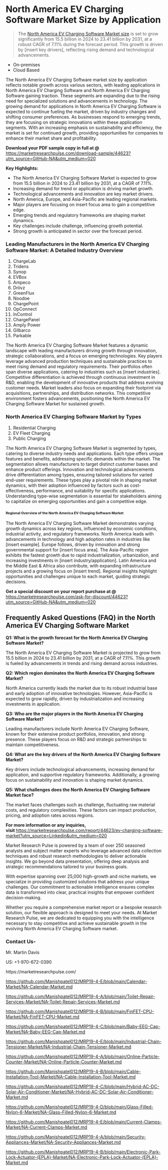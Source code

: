 <h1>North America EV Charging Software Market&nbsp;Size by Application</h1><blockquote><p>The <a href="https://marketresearchpulse.com/download-sample/44623?utm_source=GitHub-NA&amp;utm_medium=020">North America EV Charging Software Market size</a> is set to grow significantly from 15.5 billion in 2024 to 23.41 billion by 2031, at a robust CAGR of 7.11% during the forecast period. This growth is driven by [insert key drivers], reflecting rising demand and technological advancements.</p></blockquote><ul><li>On-premises <li> Cloud Based</li></ul><p>The North America EV Charging Software market size by application reflects notable growth across various sectors, with leading applications in North America EV Charging Software and North America EV Charging Software gaining traction. These segments are expanding due to the rising need for specialized solutions and advancements in technology. The growing demand for applications in North America EV Charging Software is expected to continue fueling the market, driven by industry changes and shifting consumer preferences. As businesses respond to emerging trends, they are focusing on strategic innovations within these application segments. With an increasing emphasis on sustainability and efficiency, the market is set for continued growth, providing opportunities for companies to enhance their market share and profitability.</p><p><strong>Download your PDF sample copy in full at @ </strong><a href="https://marketresearchpulse.com/download-sample/44623?utm_source=GitHub-NA&amp;utm_medium=020">https://marketresearchpulse.com/download-sample/44623?utm_source=GitHub-NA&amp;utm_medium=020</a></p><p><strong>Key Highlights: </strong></p><ul><li>The North America EV Charging Software Market is expected to grow from 15.5 billion in 2024 to 23.41 billion by 2031, at a CAGR of 7.11%.</li><li>Increasing demand for trend or application is driving market growth.</li><li>Technological advancements and innovation are key market drivers.</li><li>North America, Europe, and Asia-Pacific are leading regional markets.</li><li>Major players are focusing on insert focus area to gain a competitive edge.</li><li>Emerging trends and regulatory frameworks are shaping market dynamics.</li><li>Key challenges include challenge, influencing growth potential.</li><li>Strong growth is anticipated in sector over the forecast period.</li></ul><h3>Leading Manufacturers in the North America EV Charging Software Market: A Detailed Industry Overview</h3><ol><li>ChargeLab</li><li>Tridens</li><li>Synop</li><li>EVBox</li><li>Ampeco</li><li>Driivz</li><li>GreenFlux</li><li>Noodoe</li><li>ChargePoint</li><li>OpConnect</li><li>InControl</li><li>ChargePanel</li><li>Amply Power</li><li>Gilbarco</li><li>Parkable</li></ol><div class="flex max-w-full flex-col flex-grow"><div class="min-h-8 text-message flex w-full flex-col items-end gap-2 whitespace-normal break-words [.text-message+&amp;]:mt-5" dir="auto" data-message-author-role="assistant" data-message-id="fd8432e4-4910-450d-b182-61b7bfb0a01f" data-message-model-slug="gpt-4o"><div class="flex w-full flex-col gap-1 empty:hidden first:pt-[3px]"><div class="markdown prose w-full break-words dark:prose-invert light"><p>The North America EV Charging Software Market features a dynamic landscape with leading manufacturers driving growth through innovation, strategic collaborations, and a focus on emerging technologies. Key players leverage advanced production techniques and sustainable practices to meet rising demand and regulatory requirements. Their portfolios often span diverse applications, catering to industries such as [insert industries]. Competitive differentiation is achieved through continuous investment in R&amp;D, enabling the development of innovative products that address evolving customer needs. Market leaders also focus on expanding their footprint via acquisitions, partnerships, and distribution networks. This competitive environment fosters advancements, positioning the North America EV Charging Software Market for sustained growth.</p></div></div></div></div><h3>North America EV Charging Software Market by Types</h3><ol><li>Residential Charging <li> EV Fleet Charging <li> Public Charging</li></ol><div class="flex max-w-full flex-col flex-grow"><div class="min-h-8 text-message flex w-full flex-col items-end gap-2 whitespace-normal break-words [.text-message+&amp;]:mt-5" dir="auto" data-message-author-role="assistant" data-message-id="084470be-0bb7-4664-bddf-5156b4f41249" data-message-model-slug="gpt-4o-mini"><div class="flex w-full flex-col gap-1 empty:hidden first:pt-[3px]"><div class="markdown prose w-full break-words dark:prose-invert light"><p>The North America EV Charging Software Market is segmented by types, catering to diverse industry needs and applications. Each type offers unique features and benefits, addressing specific demands within the market. The segmentation allows manufacturers to target distinct customer bases and enhance product offerings. Innovation and technological advancements drive differentiation among types, ensuring tailored solutions for varied end-user requirements. These types play a pivotal role in shaping market dynamics, with their adoption influenced by factors such as cost-effectiveness, performance, and suitability for specific applications. Understanding type-wise segmentation is essential for stakeholders aiming to capitalize on emerging opportunities and gain a competitive edge.</p></div></div></div></div><h3><span style="font-size: 11px;">Regional Overview of the North America EV Charging Software Market</span></h3><div class="flex max-w-full flex-col flex-grow"><div class="min-h-8 text-message flex w-full flex-col items-end gap-2 whitespace-normal break-words [.text-message+&amp;]:mt-5" dir="auto" data-message-author-role="assistant" data-message-id="e9038762-ce64-4e30-91c9-9bd413514231" data-message-model-slug="gpt-4o-mini"><div class="flex w-full flex-col gap-1 empty:hidden first:pt-[3px]"><div class="markdown prose w-full break-words dark:prose-invert light"><p>The North America EV Charging Software Market demonstrates varying growth dynamics across key regions, influenced by economic conditions, industrial activity, and regulatory frameworks. North America leads with advancements in technology and high adoption rates in industries like [insert example]. Europe follows, driven by innovation and strong governmental support for [insert focus area]. The Asia-Pacific region exhibits the fastest growth due to rapid industrialization, urbanization, and increasing investments in [insert industry/application]. Latin America and the Middle East &amp; Africa also contribute, with expanding infrastructure projects and a growing focus on [insert trend]. Regional insights highlight opportunities and challenges unique to each market, guiding strategic decisions.</p></div></div></div></div><p><strong>Get a special discount on your report purchase at @ </strong><a href="https://marketresearchpulse.com/ask-for-discount/44623?utm_source=GitHub-NA&amp;utm_medium=020">https://marketresearchpulse.com/ask-for-discount/44623?utm_source=GitHub-NA&amp;utm_medium=020</a></p><h2>Frequently Asked Questions (FAQ) in the North America EV Charging Software Market</h2><p><strong>Q1: What is the growth forecast for the North America EV Charging Software Market?</strong></p><p>The North America EV Charging Software Market is projected to grow from 15.5 billion in 2024 to 23.41 billion by 2031, at a CAGR of 7.11%. This growth is fueled by advancements in trends and rising demand across industries.</p><p><strong>Q2: Which region dominates the North America EV Charging Software Market?</strong></p><p>North America currently leads the market due to its robust industrial base and early adoption of innovative technologies. However, Asia-Pacific is expected to grow rapidly, driven by industrialization and increasing investments in application.</p><p><strong>Q3: Who are the major players in the North America EV Charging Software Market?</strong></p><p>Leading manufacturers include North America EV Charging Software, known for their extensive product portfolios, innovation, and strong presence. These players focus on R&amp;D and strategic partnerships to maintain competitiveness.</p><p><strong>Q4: What are the key drivers of the North America EV Charging Software Market?</strong></p><p>Key drivers include technological advancements, increasing demand for application, and supportive regulatory frameworks. Additionally, a growing focus on sustainability and innovation is shaping market dynamics.</p><p><strong>Q5: What challenges does the North America EV Charging Software Market face?</strong></p><p>The market faces challenges such as challenge, fluctuating raw material costs, and regulatory complexities. These factors can impact production, pricing, and adoption rates across regions.</p><p><strong>For more information or any inquiries, visit&nbsp;</strong><a href="https://marketresearchpulse.com/report/44623/ev-charging-software-market?utm_source=Linkedin&utm_medium=020">https://marketresearchpulse.com/report/44623/ev-charging-software-market?utm_source=Linkedin&utm_medium=020</a></p><p>Market Research Pulse is powered by a team of over 250 seasoned analysts and subject matter experts who leverage advanced data collection techniques and robust research methodologies to deliver actionable insights. We go beyond data presentation, offering deep analysis and strategic recommendations tailored to your business goals.</p><p>With expertise spanning over 25,000 high-growth and niche markets, we specialize in providing customized solutions that address your unique challenges. Our commitment to actionable intelligence ensures complex data is transformed into clear, practical insights that empower confident decision-making.</p><p>Whether you require a comprehensive market report or a bespoke research solution, our flexible approach is designed to meet your needs. At Market Research Pulse, we are dedicated to equipping you with the intelligence necessary to stay competitive and achieve sustainable growth in the evolving North America EV Charging Software market.</p><h3><strong>Contact Us-</strong></h3><p>Mr. Martin Davis</p><p>US: +1-970-672-0390</p><p>https://marketresearchpulse.com/</p><p><a href="https://github.com/Manishpatel012/MRP19-4-E/blob/main/Calendar-Market/NA-Calendar-Market.md">https://github.com/Manishpatel012/MRP19-4-E/blob/main/Calendar-Market/NA-Calendar-Market.md</a></p><p><a href="https://github.com/Manishpatel012/MRP19-4-A/blob/main/Toilet-Repair-Services-Market/NA-Toilet-Repair-Services-Market.md">https://github.com/Manishpatel012/MRP19-4-A/blob/main/Toilet-Repair-Services-Market/NA-Toilet-Repair-Services-Market.md</a></p><p><a href="https://github.com/Manishpatel012/MRP19-4-B/blob/main/FinFET-CPU-Market/NA-FinFET-CPU-Market.md">https://github.com/Manishpatel012/MRP19-4-B/blob/main/FinFET-CPU-Market/NA-FinFET-CPU-Market.md</a></p><p><a href="https://github.com/Manishpatel012/MRP19-4-C/blob/main/Baby-EEG-Cap-Market/NA-Baby-EEG-Cap-Market.md">https://github.com/Manishpatel012/MRP19-4-C/blob/main/Baby-EEG-Cap-Market/NA-Baby-EEG-Cap-Market.md</a></p><p><a href="https://github.com/Manishpatel012/MRP19-4-E/blob/main/Industrial-Chain-Tensioner-Market/NA-Industrial-Chain-Tensioner-Market.md">https://github.com/Manishpatel012/MRP19-4-E/blob/main/Industrial-Chain-Tensioner-Market/NA-Industrial-Chain-Tensioner-Market.md</a></p><p><a href="https://github.com/Manishpatel012/MRP19-4-A/blob/main/Online-Particle-Counter-Market/NA-Online-Particle-Counter-Market.md">https://github.com/Manishpatel012/MRP19-4-A/blob/main/Online-Particle-Counter-Market/NA-Online-Particle-Counter-Market.md</a></p><p><a href="https://github.com/Manishpatel012/MRP19-4-B/blob/main/Cable-Installation-Tool-Market/NA-Cable-Installation-Tool-Market.md">https://github.com/Manishpatel012/MRP19-4-B/blob/main/Cable-Installation-Tool-Market/NA-Cable-Installation-Tool-Market.md</a></p><p><a href="https://github.com/Manishpatel012/MRP19-4-C/blob/main/Hybrid-AC-DC-Solar-Air-Conditioner-Market/NA-Hybrid-AC-DC-Solar-Air-Conditioner-Market.md">https://github.com/Manishpatel012/MRP19-4-C/blob/main/Hybrid-AC-DC-Solar-Air-Conditioner-Market/NA-Hybrid-AC-DC-Solar-Air-Conditioner-Market.md</a></p><p><a href="https://github.com/Manishpatel012/MRP19-4-D/blob/main/Glass-Filled-Nylon-6-Market/NA-Glass-Filled-Nylon-6-Market.md">https://github.com/Manishpatel012/MRP19-4-D/blob/main/Glass-Filled-Nylon-6-Market/NA-Glass-Filled-Nylon-6-Market.md</a></p><p><a href="https://github.com/Manishpatel012/MRP19-4-E/blob/main/Current-Clamps-Market/NA-Current-Clamps-Market.md">https://github.com/Manishpatel012/MRP19-4-E/blob/main/Current-Clamps-Market/NA-Current-Clamps-Market.md</a></p><p><a href="https://github.com/Manishpatel012/MRP19-4-A/blob/main/Security-Appliances-Market/NA-Security-Appliances-Market.md">https://github.com/Manishpatel012/MRP19-4-A/blob/main/Security-Appliances-Market/NA-Security-Appliances-Market.md</a></p><p><a href="https://github.com/Manishpatel012/MRP19-4-B/blob/main/Electronic-Park-Lock-Actuator-(EPLA)-Market/NA-Electronic-Park-Lock-Actuator-(EPLA)-Market.md">https://github.com/Manishpatel012/MRP19-4-B/blob/main/Electronic-Park-Lock-Actuator-(EPLA)-Market/NA-Electronic-Park-Lock-Actuator-(EPLA)-Market.md</a></p>

